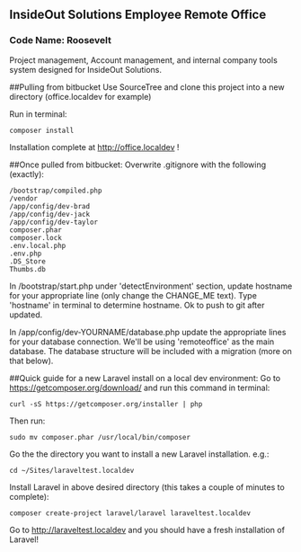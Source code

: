 ## InsideOut Solutions Employee Remote Office

### Code Name: Roosevelt

Project management, Account management, and internal company tools system designed for InsideOut Solutions.

##Pulling from bitbucket
Use SourceTree and clone this project into a new directory (office.localdev for example)

Run in terminal:

	composer install

Installation complete at http://office.localdev !

##Once pulled from bitbucket:
Overwrite .gitignore with the following (exactly):

	/bootstrap/compiled.php
	/vendor
	/app/config/dev-brad
	/app/config/dev-jack
	/app/config/dev-taylor
	composer.phar
	composer.lock
	.env.local.php
	.env.php
	.DS_Store
	Thumbs.db

In /bootstrap/start.php under 'detectEnvironment' section, update hostname for your appropriate line (only change the CHANGE_ME text). Type 'hostname' in terminal to determine hostname. Ok to push to git after updated.

In /app/config/dev-YOURNAME/database.php update the appropriate lines for your database connection.
We'll be using 'remoteoffice' as the main database. The database structure will be included with a migration (more on that below).




##Quick guide for a new Laravel install on a local dev environment:
Go to https://getcomposer.org/download/ and run this command in terminal:

	curl -sS https://getcomposer.org/installer | php

Then run:

	sudo mv composer.phar /usr/local/bin/composer

Go the the directory you want to install a new Laravel installation. e.g.:

	cd ~/Sites/laraveltest.localdev

Install Laravel in above desired directory (this takes a couple of minutes to complete):

	composer create-project laravel/laravel laraveltest.localdev

Go to http://laraveltest.localdev and you should have a fresh installation of Laravel!